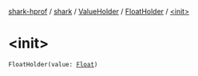 [shark-hprof](../../../index.md) / [shark](../../index.md) / [ValueHolder](../index.md) / [FloatHolder](index.md) / [&lt;init&gt;](./-init-.md)

# &lt;init&gt;

`FloatHolder(value: `[`Float`](https://kotlinlang.org/api/latest/jvm/stdlib/kotlin/-float/index.html)`)`